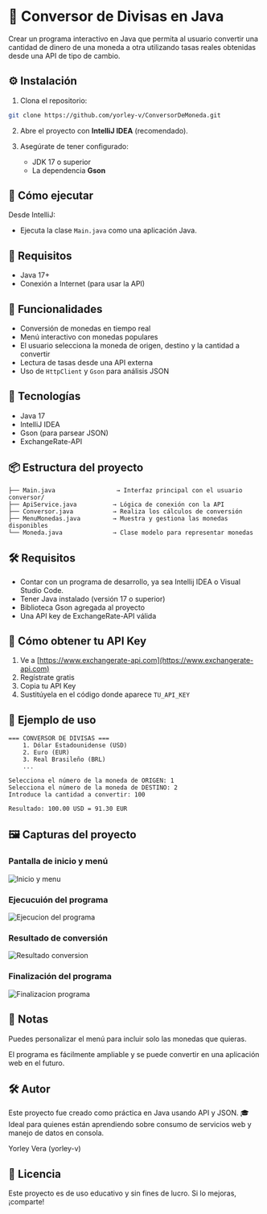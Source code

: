 # 💱 Conversor de Divisas en Java

Crear un programa interactivo en Java que permita al usuario convertir una cantidad de dinero de una moneda a otra utilizando tasas reales obtenidas desde una API de tipo de cambio.

## ⚙️ Instalación

1. Clona el repositorio:

```bash
git clone https://github.com/yorley-v/ConversorDeMoneda.git
```

2. Abre el proyecto con **IntelliJ IDEA** (recomendado).

3. Asegúrate de tener configurado:
   - JDK 17 o superior
   - La dependencia **Gson**
  
## 🚀 Cómo ejecutar

Desde IntelliJ:

- Ejecuta la clase `Main.java` como una aplicación Java.

## 📌 Requisitos

- Java 17+
- Conexión a Internet (para usar la API)

## 🚀 Funcionalidades

- Conversión de monedas en tiempo real
- Menú interactivo con monedas populares
- El usuario selecciona la moneda de origen, destino y la cantidad a convertir
- Lectura de tasas desde una API externa
- Uso de `HttpClient` y `Gson` para análisis JSON

## 🧱 Tecnologías

- Java 17
- IntelliJ IDEA
- Gson (para parsear JSON)
- ExchangeRate-API

## 📦 Estructura del proyecto
```
├── Main.java                 → Interfaz principal con el usuario
conversor/
├── ApiService.java          → Lógica de conexión con la API
├── Conversor.java           → Realiza los cálculos de conversión
├── MenuMonedas.java         → Muestra y gestiona las monedas disponibles
└── Moneda.java              → Clase modelo para representar monedas
```

## 🛠 Requisitos
- Contar con un programa de desarrollo, ya sea Intellij IDEA o Visual Studio Code.
- Tener Java instalado (versión 17 o superior)
- Biblioteca Gson agregada al proyecto
- Una API key de ExchangeRate-API válida

## 🔑 Cómo obtener tu API Key

1. Ve a [https://www.exchangerate-api.com](https://www.exchangerate-api.com)
2. Regístrate gratis
3. Copia tu API Key
4. Sustitúyela en el código donde aparece `TU_API_KEY`

## 🧪 Ejemplo de uso
```
=== CONVERSOR DE DIVISAS ===
    1. Dólar Estadounidense (USD)
    2. Euro (EUR)
    3. Real Brasileño (BRL)
    ...

Selecciona el número de la moneda de ORIGEN: 1
Selecciona el número de la moneda de DESTINO: 2
Introduce la cantidad a convertir: 100

Resultado: 100.00 USD = 91.30 EUR
```

## 🖼️ Capturas del proyecto

### Pantalla de inicio y menú
![Inicio y menu](https://github.com/user-attachments/assets/9fc68c7d-b8eb-42fc-a711-66d96c377919)

### Ejecucuión del programa
![Ejecucion del programa](https://github.com/user-attachments/assets/faf53847-0820-4c34-bb0d-17effbca9e72)

### Resultado de conversión
![Resultado conversion](https://github.com/user-attachments/assets/0ea69161-f448-4a06-84f3-d53d191420fe)

### Finalización del programa
![Finalizacion programa](https://github.com/user-attachments/assets/3163d5fd-c53f-4a2a-a565-1d0f76cfb43a)

## 📌 Notas
Puedes personalizar el menú para incluir solo las monedas que quieras.

El programa es fácilmente ampliable y se puede convertir en una aplicación web en el futuro.

## 🛠 Autor
Este proyecto fue creado como práctica en Java usando API y JSON.
🎓 Ideal para quienes están aprendiendo sobre consumo de servicios web y manejo de datos en consola.

Yorley Vera (yorley-v)

## 📜 Licencia
Este proyecto es de uso educativo y sin fines de lucro. Si lo mejoras, ¡comparte!

